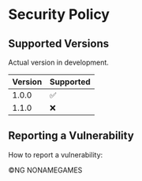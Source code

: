 # Security Policy

## Supported Versions

Actual version in development.

| Version | Supported          |
| ------- | ------------------ |
| 1.0.0   | :white_check_mark: |
| 1.1.0   | :x:                |

## Reporting a Vulnerability

How to report a vulnerability: 


©NG NONAMEGAMES
